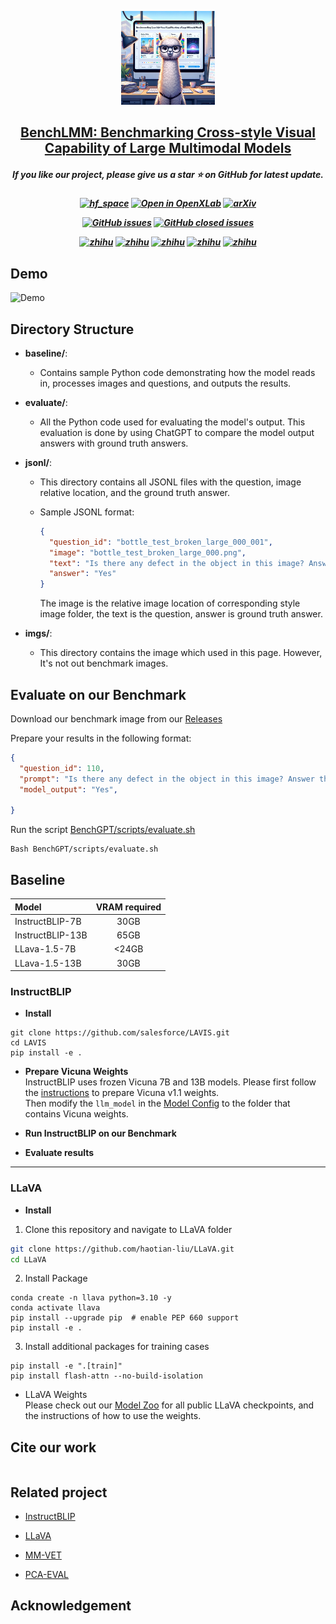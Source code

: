 



<p align="center">
    <img src="imgs/tittle_fig.png" width="150" style="margin-bottom: 0.2;"/>
<p>
<h2 align="center"> <a href="https://arxiv.org/abs/2311.10122"> BenchLMM: Benchmarking Cross-style Visual Capability of Large Multimodal Models</a></h2>
<h5 align="center"> If you like our project, please give us a star ⭐ on GitHub for latest update.  </h2>



<h5 align="center">
    
[![hf_space](https://img.shields.io/badge/🤗-Open%20In%20Spaces-blue.svg)](https://huggingface.co/spaces/LanguageBind/Video-LLaVA)
[![Open in OpenXLab](https://cdn-static.openxlab.org.cn/app-center/openxlab_app.svg)](https://openxlab.org.cn/apps/detail/houshaowei/Video-LLaVA)
[![arXiv](https://img.shields.io/badge/Arxiv-2311.10122-b31b1b.svg?logo=arXiv)](https://arxiv.org/abs/2311.10122) <br>
<!-- [![License](https://img.shields.io/badge/License-Apache%202.0-yellow)](https://github.com/PKU-YuanGroup/Video-LLaVA/blob/main/LICENSE)  -->
[![GitHub issues](https://img.shields.io/github/issues/PKU-YuanGroup/Video-LLaVA?color=critical&label=Issues)](https://github.com/AIFEG/BenchGPT/issues?q=is%3Aopen+is%3Aissue)
[![GitHub closed issues](https://img.shields.io/github/issues-closed/PKU-YuanGroup/Video-LLaVA?color=success&label=Issues)](https://github.com/AIFEG/BenchGPT/issues?q=is%3Aissue+is%3Aclosed)  <br>
<!-- [![zhihu](https://img.shields.io/badge/-Twitter@Nate%20Raw%20-black?logo=twitter&logoColor=1D9BF0)](https://twitter.com/_nateraw/status/1726783481248977037) -->
<!-- [![zhihu](https://img.shields.io/badge/-Twitter@Aran%20Komatsuzaki%20-black?logo=twitter&logoColor=1D9BF0)](https://twitter.com/arankomatsuzaki/status/1726421417963516144) -->
[![zhihu](https://img.shields.io/badge/-Twitter@jesselaunz%20-black?logo=twitter&logoColor=1D9BF0)](https://twitter.com/jesselaunz/status/1726850138776453379)
[![zhihu](https://img.shields.io/badge/-WeChat@量子位-000000?logo=wechat&logoColor=07C160)](https://mp.weixin.qq.com/s/EFqLv_Euf5VU024zOtzkkg)
[![zhihu](https://img.shields.io/badge/-WeChat@新智元-000000?logo=wechat&logoColor=07C160)](https://mp.weixin.qq.com/s/uwaxMu8UbJpcLTXsNJwpVQ)
[![zhihu](https://img.shields.io/badge/-知乎-000000?logo=zhihu&logoColor=0084FF)](https://zhuanlan.zhihu.com/p/668166885)
[![zhihu](https://img.shields.io/badge/-YouTube-000000?logo=youtube&logoColor=FF0000)](https://www.youtube.com/watch?v=EFkN00rGq1U&ab_channel=JesseLau-aTrader)
<!--[![zhihu](https://img.shields.io/badge/-Bilibili-000000?logo=bilibili&logoColor=00A1D6)](https://zhuanlan.zhihu.com/p/668166885)-->

</h5>


## Demo

![Demo](imgs/demo.png)


## Directory Structure

- **baseline/**: 

  - Contains sample Python code demonstrating how the model reads in, processes images and questions, and outputs the results.

- **evaluate/**: 

  - All the Python code used for evaluating the model's output. This evaluation is done by using ChatGPT to compare the model output answers with ground truth answers.

- **jsonl/**:

  - This directory contains all JSONL files with the question, image relative location, and the ground truth answer.

  - Sample JSONL format:

    ```json
    {
      "question_id": "bottle_test_broken_large_000_001", 
      "image": "bottle_test_broken_large_000.png", 
      "text": "Is there any defect in the object in this image? Answer the question using a single word or phrase.", 
      "answer": "Yes"
    }
    ```

    The image is the relative image location of corresponding style image folder, the text is the question, answer is ground truth answer.

- **imgs/**: 

  - This directory contains the image which used in this page. However, It's not out benchmark images.

## Evaluate on our Benchmark
Download our benchmark image from our [Releases]()


Prepare your results in the following format:
```json
{
  "question_id": 110, 
  "prompt": "Is there any defect in the object in this image? Answer the question using a single word or phrase.", 
  "model_output": "Yes",

}
```

Run the script [BenchGPT/scripts/evaluate.sh](BenchGPT/scripts/evaluate.sh)
```
Bash BenchGPT/scripts/evaluate.sh
```

## Baseline
|Model|VRAM required|
|:---|:---:|
|InstructBLIP-7B|30GB|
|InstructBLIP-13B|65GB|
|LLava-1.5-7B|<24GB|
|LLava-1.5-13B|30GB|
### InstructBLIP 

- **Install**  
```
git clone https://github.com/salesforce/LAVIS.git  
cd LAVIS  
pip install -e .  
```

- **Prepare Vicuna Weights**  
InstructBLIP uses frozen Vicuna 7B and 13B models. Please first follow the [instructions](https://github.com/lm-sys/FastChat) to prepare Vicuna v1.1 weights.   
Then modify the ```llm_model``` in the [Model Config](https://github.com/salesforce/LAVIS/blob/main/lavis/configs/models/blip2/blip2_instruct_vicuna7b.yaml) to the folder that contains Vicuna weights.

- **Run InstructBLIP on our Benchmark**

- **Evaluate results**




----
### LLaVA  
- **Install**

1. Clone this repository and navigate to LLaVA folder
```bash
git clone https://github.com/haotian-liu/LLaVA.git
cd LLaVA
```

2. Install Package
```Shell
conda create -n llava python=3.10 -y
conda activate llava
pip install --upgrade pip  # enable PEP 660 support
pip install -e .
```

3. Install additional packages for training cases
```
pip install -e ".[train]"
pip install flash-attn --no-build-isolation
```
- LLaVA Weights  
Please check out our [Model Zoo](https://github.com/haotian-liu/LLaVA/blob/main/docs/MODEL_ZOO.md) for all public LLaVA checkpoints, and the instructions of how to use the weights.


## Cite our work
```
```


## Related project
- [InstructBLIP](https://github.com/salesforce/LAVIS/blob/main/projects/instructblip)

- [LLaVA](https://github.com/haotian-liu/LLaVA)

- [MM-VET](https://github.com/yuweihao/MM-Vet)
- [PCA-EVAL](https://github.com/pkunlp-icler/PCA-EVAL)
## Acknowledgement
